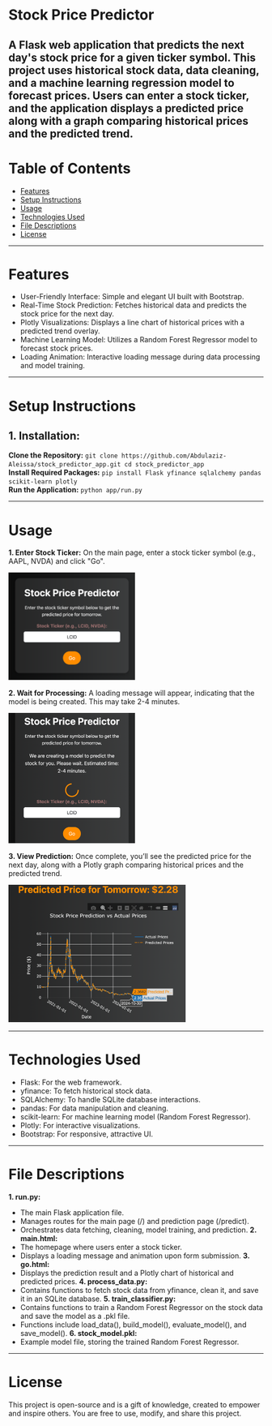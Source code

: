 # Stock Price Predictor

A Flask web application that predicts the next day's stock price for a given ticker symbol. This project uses historical stock data, data cleaning, and a machine learning regression model to forecast prices. Users can enter a stock ticker, and the application displays a predicted price along with a graph comparing historical prices and the predicted trend.
---

# Table of Contents

- [Features](#Features)
- [Setup Instructions](#Setup-Instructions)
- [Usage](#usage)
- [Technologies Used](#Technologies-Used)
- [File Descriptions](#File-Descriptions)
- [License](#License)

---

# Features
- User-Friendly Interface: Simple and elegant UI built with Bootstrap.
- Real-Time Stock Prediction: Fetches historical data and predicts the stock price for the next day.
- Plotly Visualizations: Displays a line chart of historical prices with a predicted trend overlay.
- Machine Learning Model: Utilizes a Random Forest Regressor model to forecast stock prices.
- Loading Animation: Interactive loading message during data processing and model training.

---

# Setup Instructions
## 1. Installation:
**Clone the Repository:** ` git clone https://github.com/Abdulaziz-Aleissa/stock_predictor_app.git
cd stock_predictor_app `<br>
**Install Required Packages:** ` pip install Flask yfinance sqlalchemy pandas scikit-learn plotly `<br>
**Run the Application:** ` python app/run.py `

---

# Usage
**1. Enter Stock Ticker:**  On the main page, enter a stock ticker symbol (e.g., AAPL, NVDA) and click "Go".

<img src="Screenshots/main-page.png" alt="App Screenshot" width="250" />

**2. Wait for Processing:** A loading message will appear, indicating that the model is being created. This may take 2-4 minutes.

<img src="Screenshots/processing-page.png" alt="App Screenshot" width="250" />


**3. View Prediction:** Once complete, you’ll see the predicted price for the next day, along with a Plotly graph comparing historical prices and the predicted trend.

<img src="Screenshots/resault-page.png" alt="App Screenshot" width="350" />

---

# Technologies Used

- Flask: For the web framework.
- yfinance: To fetch historical stock data.
- SQLAlchemy: To handle SQLite database interactions.
- pandas: For data manipulation and cleaning.
- scikit-learn: For machine learning model (Random Forest Regressor).
- Plotly: For interactive visualizations.
- Bootstrap: For responsive, attractive UI.

---

# File Descriptions

**1. run.py:** 
- The main Flask application file.
- Manages routes for the main page (/) and prediction page (/predict).
- Orchestrates data fetching, cleaning, model training, and prediction.
**2. main.html:**
- The homepage where users enter a stock ticker.
- Displays a loading message and animation upon form submission.
**3. go.html:**
- Displays the prediction result and a Plotly chart of historical and predicted prices.
**4. process_data.py:**
- Contains functions to fetch stock data from yfinance, clean it, and save it in an SQLite database.
**5. train_classifier.py:**
- Contains functions to train a Random Forest Regressor on the stock data and save the model as a .pkl file.
- Functions include load_data(), build_model(), evaluate_model(), and save_model().
**6. stock_model.pkl:**
- Example model file, storing the trained Random Forest Regressor.

---

# License

This project is open-source and is a gift of knowledge, created to empower and inspire others. You are free to use, modify, and share this project.
